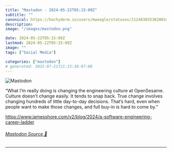 ```yaml
---
title: "Mastodon - 2024-05-22T05:15:09Z"
subtitle: ""
canonical: https://hachyderm.io/users/mweagle/statuses/112483035362803463
description:
image: "/images/mastodon.png"

date: 2024-05-22T05:15:09Z
lastmod: 2024-05-22T05:15:09Z
image: ""
tags: ["Social Media"]

categories: ["mastodon"]
# generated: 2025-07-21T21:15:38-07:00
---
```

![Mastodon](/images/mastodon.png)

<p>“What I’m really doing is changing the engineering culture at OpenSesame. Culture doesn’t change easily. It tends to snap back. True change involves changing hundreds of little day-to-day decisions. That’s hard, even when people want to make those changes, and full buy-in is hard to come by.”</p><p><a href="https://www.jamesshore.com/v2/blog/2024/a-software-engineering-career-ladder" target="_blank" rel="nofollow noopener noreferrer" translate="no"><span class="invisible">https://www.</span><span class="ellipsis">jamesshore.com/v2/blog/2024/a-</span><span class="invisible">software-engineering-career-ladder</span></a></p>


###### [Mastodon Source 🐘](https://hachyderm.io/@mweagle/112483035362803463)

___
